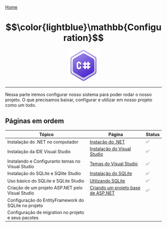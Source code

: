 [Home](../README.md)

# $$\color{lightblue}\mathbb{Configuration}$$

<p align="center">
	<img src="https://raw.githubusercontent.com/F4NT0/RESTTemplate/master/Docs/Configuration/images/csharp.svg" width="100">
</p>

---

Nessa parte iremos configurar nosso sistema para poder rodar o nosso projeto.
O que precisamos baixar, configurar e utilizar em nosso projeto como um todo.

## Páginas em ordem

| Tópico                                               | Página                                                     | Status |
| ---------------------------------------------------- | ---------------------------------------------------------- | ------ |
| Instalação do .NET no computador                     | [Instação do .NET](Dotnet-Install.md)                      | ✅      |
| Instalação da IDE Visual Studio                      | [Instalação do Visual Studio](VS-Install.md)               | ✅      |
| Instalando e Configuranto temas no Visual Studio     | [Temas do Visual Studio](VS-Theme.md)                      | ✅      |
| Instalação do SQLite e SQlite Studio                 | [Instalação do SQLite](SQLite-Install.md)                  | ✅      |
| Uso básico do SQLite e SQLite Studio                 | [Utilizando SQLite](SQLite-Use.md)                         | ✅      |
| Criação de um projeto ASP.NET pelo Visual Studio     | [Criando um projeto base de ASP.NET](ASPNET-VSCreation.md) | ✅      |
| Configuração do EntityFramework do SQLite no projeto |                                                            |        |
| Configuração de migration no projeto e seus pacotes  |                                                            |        |



